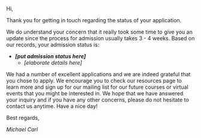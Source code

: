 Hi,

Thank you for getting in touch regarding the status of your application. 

We do understand your concern that it really took some time to give you an update since the process for admission usually takes 3 - 4 weeks. Based on our records, your admission status is:

- ***[put admission status here]***
  - *[elaborate details here]*

We had a number of excellent applications and we are indeed grateful that you chose to apply. We encourage you to check our resources page to learn more and sign up for our mailing list for our future courses or virtual events that you might be interested in. We hope that we have answered your inquiry and if you have any other concerns, please do not hesitate to contact us anytime. Have a nice day! 

Best regards,

*Michael Carl*
